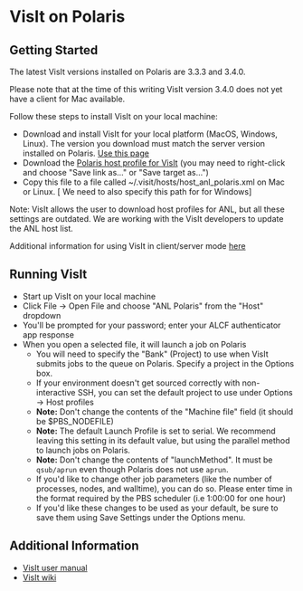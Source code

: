 # VisIt on Polaris

## Getting Started

The latest VisIt versions installed on Polaris are 3.3.3 and 3.4.0.

Please note that at the time of this writing VisIt version 3.4.0 does not yet have a client for Mac available. 


Follow these steps to install VisIt on your local machine:

  
  - Download and install VisIt for your local platform (MacOS, Windows, Linux). The version you download must match the server version installed on Polaris. [Use this page](https://visit-dav.github.io/visit-website/releases-as-tables/)
  - Download the [Polaris host profile for VisIt](scripts/host_anl_polaris.xml) (you may need to right-click and choose "Save link as..." or "Save target as...")
  - Copy this file to a file called ~/.visit/hosts/host_anl_polaris.xml on Mac or Linux. [ We need to also specify this path for for Windows]

Note: VisIt allows the user to download host profiles for ANL, but all these settings are outdated. We are working with the VisIt developers to update the ANL host list.

Additional information for using VisIt in client/server mode [here](https://visit-sphinx-github-user-manual.readthedocs.io/en/v3.4.0/using_visit/ClientServer/index.html)



## Running VisIt 
  - Start up VisIt on your local machine 
  - Click File -> Open File and choose "ANL Polaris" from the "Host" dropdown
  - You'll be prompted for your password; enter your ALCF authenticator app response
  - When you open a selected file, it will launch a job on Polaris
    - You will need to specify the "Bank" (Project) to use when VisIt submits jobs to the queue on Polaris. Specify a project in the Options box.
    - If your environment doesn't get sourced correctly with non-interactive SSH, you can set the default project to use under Options -> Host profiles
    - **Note:** Don't change the contents of the "Machine file" field (it should be $PBS_NODEFILE)
    - **Note:** The default Launch Profile is set to serial.  We recommend leaving this setting in its default value, but using the parallel method to launch jobs on Polaris.
    - **Note:** Don't change the contents of "launchMethod". It must be `qsub/aprun` even though Polaris does not use `aprun`.
    - If you'd like to change other job parameters (like the number of processes, nodes, and walltime), you can do so. Please enter time in the format required by the PBS scheduler (i.e 1:00:00 for one hour)
    - If you'd like these changes to be used as your default, be sure to save them using Save Settings under the Options menu.

## Additional Information
- [VisIt user manual](https://visit-sphinx-github-user-manual.readthedocs.io/en/v3.4.0/index.html)
- [VisIt wiki](http://www.visitusers.org)

